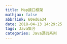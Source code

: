 ```yaml
---
title: Map接口框架
mathjax: false
abbrlink: 60ed6a34
date: 2018-04-13 14:29:25
tags: Java集合
categories: Java源码系列
---
```

